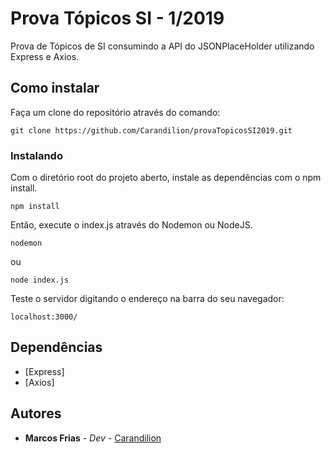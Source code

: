 # Prova Tópicos SI - 1/2019

Prova de Tópicos de SI consumindo a API do JSONPlaceHolder utilizando Express e Axios.

## Como instalar

Faça um clone do repositório através do comando:
```
git clone https://github.com/Carandilion/provaTopicosSI2019.git
```

### Instalando

Com o diretório root do projeto aberto, instale as dependências com o npm install.

```
npm install
```

Então, execute o index.js através do Nodemon ou NodeJS.

```
nodemon
```

ou 

```
node index.js
```

Teste o servidor digitando o endereço na barra do seu navegador:

```
localhost:3000/
```
## Dependências

* [Express]
* [Axios]


## Autores

* **Marcos Frias** - *Dev* - [Carandilion](https://github.com/Carandilion)